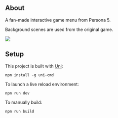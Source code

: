 ## About

A fan-made interactive game menu from Persona 5.

Background scenes are used from the original game.

![](https://anthony-22.github.io/res/show-persona.gif)

## Setup

This project is built with [Uni](https://github.com/AnyThony/uni):

```npm install -g uni-cmd```

To launch a live reload environment:

```npm run dev```

To manually build:

```npm run build```
